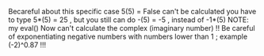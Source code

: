 Becareful about this specific case 5(5) = False can't be calculated you have to type 5*(5) = 25 , 
but you still can do -(5) = -5 , instead of -1*(5)
NOTE: my eval() Now can't calculate the complex (imaginary number) !!
Be careful of exponentiating negative numbers with numbers lower than 1 ; example (-2)^0.87 !!! 
